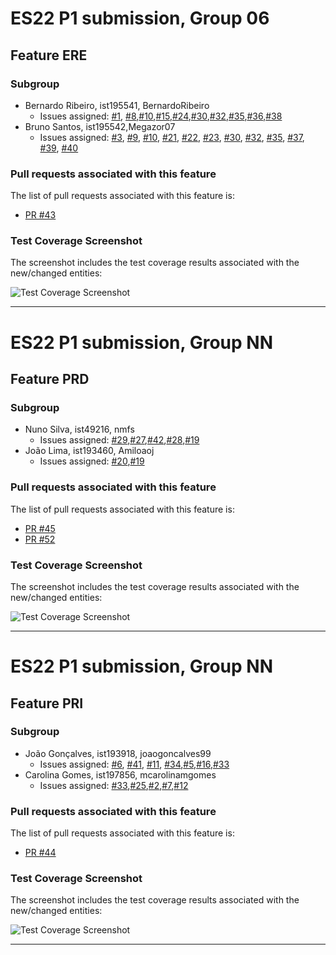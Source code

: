 # ES22 P1 submission, Group 06

## Feature ERE

### Subgroup
 - Bernardo Ribeiro, ist195541, BernardoRibeiro
   + Issues assigned: [#1](https://github.com/tecnico-softeng-2022/es22-06/issues/1), [#8](https://github.com/tecnico-softeng-2022/es22-06/issues/8),[#10](https://github.com/tecnico-softeng-2022/es22-06/issues/10),[#15](https://github.com/tecnico-softeng-2022/es22-06/issues/15),[#24](https://github.com/tecnico-softeng-2022/es22-06/issues/24),[#30](https://github.com/tecnico-softeng-2022/es22-06/issues/30),[#32](https://github.com/tecnico-softeng-2022/es22-06/issues/32),[#35](https://github.com/tecnico-softeng-2022/es22-06/issues/35),[#36](https://github.com/tecnico-softeng-2022/es22-06/issues/36),[#38](https://github.com/tecnico-softeng-2022/es22-06/issues/38)
 - Bruno Santos, ist195542,Megazor07
   + Issues assigned: [#3](https://github.com/tecnico-softeng-2022/es22-06/issues/3), [#9](https://github.com/tecnico-softeng-2022/es22-06/issues/9), [#10](https://github.com/tecnico-softeng-2022/es22-06/issues/10), [#21](https://github.com/tecnico-softeng-2022/es22-06/issues/21), [#22](https://github.com/tecnico-softeng-2022/es22-06/issues/22), [#23](https://github.com/tecnico-softeng-2022/es22-06/issues/23), [#30](https://github.com/tecnico-softeng-2022/es22-06/issues/30), [#32](https://github.com/tecnico-softeng-2022/es22-06/issues/32), [#35](https://github.com/tecnico-softeng-2022/es22-06/issues/35), [#37](https://github.com/tecnico-softeng-2022/es22-06/issues/37), [#39](https://github.com/tecnico-softeng-2022/es22-06/issues/39), [#40](https://github.com/tecnico-softeng-2022/es22-06/issues/40)
 
### Pull requests associated with this feature

The list of pull requests associated with this feature is:

 - [PR #43](https://github.com/tecnico-softeng-2022/es22-06/pull/43)


### Test Coverage Screenshot

The screenshot includes the test coverage results associated with the new/changed entities:

![Test Coverage Screenshot](https://github.com/tecnico-softeng-2022/es22-06/blob/master/templates/p1-images/ere.png)

---

# ES22 P1 submission, Group NN

## Feature PRD

### Subgroup
 - Nuno Silva, ist49216, nmfs
   + Issues assigned: [#29](https://github.com/tecnico-softeng-2022/es22-06/issues/29),[#27](https://github.com/tecnico-softeng-2022/es22-06/issues/29),[#42](https://github.com/tecnico-softeng-2022/es22-06/issues/42),[#28](https://github.com/tecnico-softeng-2022/es22-06/issues/28),[#19](https://github.com/tecnico-softeng-2022/es22-06/issues/19)
 - João Lima, ist193460, Amiloaoj 
   + Issues assigned: [#20](https://github.com/tecnico-softeng-2022/es22-06/issues/20),[#19](https://github.com/tecnico-softeng-2022/es22-06/issues/19)
 
### Pull requests associated with this feature

The list of pull requests associated with this feature is:

 - [PR #45](https://github.com/tecnico-softeng-2022/es22-06/pull/45)
 - [PR #52](https://github.com/tecnico-softeng-2022/es22-06/pull/52)


### Test Coverage Screenshot

The screenshot includes the test coverage results associated with the new/changed entities:

![Test Coverage Screenshot](https://github.com/tecnico-softeng-2022/es22-06/blob/master/templates/p1-images/prd.png)

---

# ES22 P1 submission, Group NN

## Feature PRI

### Subgroup
 - João Gonçalves, ist193918, joaogoncalves99
   + Issues assigned: [#6]((https://github.com/tecnico-softeng-2022/es22-06/issues/6)), [#41]((https://github.com/tecnico-softeng-2022/es22-06/issues/41)), [#11](https://github.com/tecnico-softeng-2022/es22-06/issues/11), [#34](https://github.com/tecnico-softeng-2022/es22-06/issues/34),[#5](https://github.com/tecnico-softeng-2022/es22-06/issues/5),[#16](https://github.com/tecnico-softeng-2022/es22-06/issues/1https://github.com16),[#33](https://github.com/tecnico-softeng-2022/es22-06/issues/33)
 - Carolina Gomes, ist197856, mcarolinamgomes
   + Issues assigned: [#33](https://github.com/tecnico-softeng-2022/es22-06/issues/33),[#25](https://github.com/tecnico-softeng-2022/es22-06/issues/25),[#2](https://github.com/tecnico-softeng-2022/es22-06/issues/2),[#7](https://github.com/tecnico-softeng-2022/es22-06/issues/7),[#12](https://github.com/tecnico-softeng-2022/es22-06/issues/12)
 
### Pull requests associated with this feature

The list of pull requests associated with this feature is:

 - [PR #44](https://github.com/tecnico-softeng-2022/es22-06/pull/44)


### Test Coverage Screenshot

The screenshot includes the test coverage results associated with the new/changed entities:

![Test Coverage Screenshot](https://github.com/tecnico-softeng-2022/es22-06/blob/master/templates/p1-images/pri.png)

---

